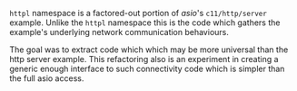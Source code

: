 `httpl` namespace is a factored-out portion of _asio_'s `c11/http/server` example. Unlike the `httpl` namespace this is the code which gathers the example's underlying network communication behaviours.

The goal was to extract code which which may be more universal than the http server example. This refactoring also is an experiment in creating a generic enough interface to such connectivity code which is simpler than the full asio access.